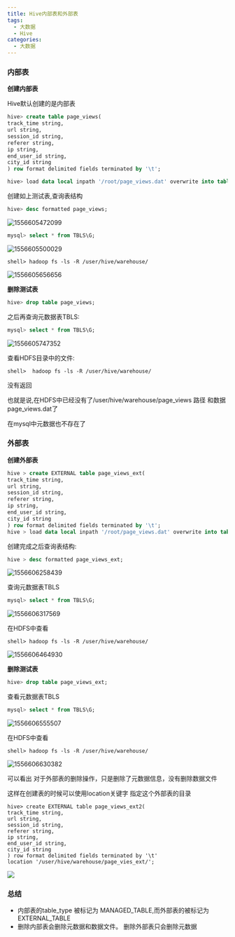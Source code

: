 ```yaml
---
title: Hive内部表和外部表
tags:
  - 大数据
  - Hive
categories:
  - 大数据
---
```

### 内部表

**创建内部表**

Hive默认创建的是内部表

```sql
hive> create table page_views(
track_time string,
url string,
session_id string,
referer string,
ip string,
end_user_id string,
city_id string
) row format delimited fields terminated by '\t';

hive> load data local inpath '/root/page_views.dat' overwrite into table page_views;
```

创建如上测试表,查询表结构

```sql
hive> desc formatted page_views;
```

![1556605472099](https://s2.ax1x.com/2019/04/30/EGpV00.png)

```sql
mysql> select * from TBLS\G;
```

![1556605500029](https://s2.ax1x.com/2019/04/30/EGpF6s.png)

```shell
shell> hadoop fs -ls -R /user/hive/warehouse/
```

![1556605656656](https://s2.ax1x.com/2019/04/30/EGpilj.png)

**删除测试表**

```sql
hive> drop table page_views;
```

之后再查询元数据表TBLS:

```sql
mysql> select * from TBLS\G;
```

![1556605747352](https://s2.ax1x.com/2019/04/30/EGpntU.png)

查看HDFS目录中的文件:

```shell
shell>  hadoop fs -ls -R /user/hive/warehouse/
```

没有返回

也就是说,在HDFS中已经没有了/user/hive/warehouse/page_views 路径 和数据page_views.dat了

在mysql中元数据也不存在了 



### 外部表

**创建外部表**

```sql
hive > create EXTERNAL table page_views_ext(
track_time string,
url string,
session_id string,
referer string,
ip string,
end_user_id string,
city_id string
) row format delimited fields terminated by '\t';
hive > load data local inpath '/root/page_views.dat' overwrite into table page_views_ext;
```

创建完成之后查询表结构:

```sql
hive > desc formatted page_views_ext;
```

![1556606258439](https://s2.ax1x.com/2019/04/30/EGpPpQ.png)

查询元数据表TBLS

```sql
mysql> select * from TBLS\G;
```

![1556606317569](https://s2.ax1x.com/2019/04/30/EGpEmq.png)

在HDFS中查看

```shell
shell> hadoop fs -ls -R /user/hive/warehouse/
```

![1556606464930](https://s2.ax1x.com/2019/04/30/EGpZ7V.png)

**删除测试表**

```sql
hive> drop table page_views_ext;
```

查看元数据表TBLS

```sql
mysql> select * from TBLS\G;
```

![1556606555507](https://s2.ax1x.com/2019/04/30/EGpntU.png)

在HDFS中查看

```shell
shell> hadoop fs -ls -R /user/hive/warehouse/
```

![1556606630382](https://s2.ax1x.com/2019/04/30/EGpmkT.png)

可以看出 对于外部表的删除操作，只是删除了元数据信息，没有删除数据文件

这样在创建表的时候可以使用location关键字 指定这个外部表的目录

```shell
hive> create EXTERNAL table page_views_ext2(
track_time string,
url string,
session_id string,
referer string,
ip string,
end_user_id string,
city_id string
) row format delimited fields terminated by '\t'
location '/user/hive/warehouse/page_vies_ext/';
```

![](https://s2.ax1x.com/2019/04/30/EGpuhF.png)



### 总结

- 内部表的table_type 被标记为 MANAGED_TABLE,而外部表的被标记为 EXTERNAL_TABLE
- 删除内部表会删除元数据和数据文件。 删除外部表只会删除元数据



